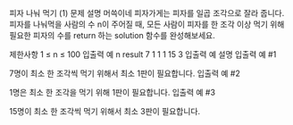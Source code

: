 피자 나눠 먹기 (1)
문제 설명
머쓱이네 피자가게는 피자를 일곱 조각으로 잘라 줍니다. 피자를 나눠먹을 사람의 수 n이 주어질 때, 모든 사람이 피자를 한 조각 이상 먹기 위해 필요한 피자의 수를 return 하는 solution 함수를 완성해보세요.

제한사항
1 ≤ n ≤ 100
입출력 예
n result
7 1
1 1
15 3
입출력 예 설명
입출력 예 #1

7명이 최소 한 조각씩 먹기 위해서 최소 1판이 필요합니다.
입출력 예 #2

1명은 최소 한 조각을 먹기 위해 1판이 필요합니다.
입출력 예 #3

15명이 최소 한 조각씩 먹기 위해서 최소 3판이 필요합니다.
